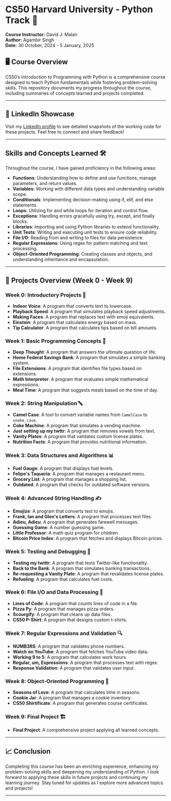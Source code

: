 # CS50 Harvard University - Python Track 🐍
**Course Instructor:** David J. Malan  
**Author:** Agambir Singh  
**Date:** 30 October, 2024 - 5 January, 2025

## 🖥️ Course Overview  
CS50’s Introduction to Programming with Python is a comprehensive course designed to teach Python fundamentals while fostering problem-solving skills. This repository documents my progress throughout the course, including summaries of concepts learned and projects completed.

---

## 💼 LinkedIn Showcase  
Visit my [LinkedIn profile](https://www.linkedin.com/in/agambir/) to see detailed snapshots of the working code for these projects. Feel free to connect and share feedback!  

---

## Skills and Concepts Learned 🛠️

Throughout the course, I have gained proficiency in the following areas:

- **Functions**: Understanding how to define and use functions, manage parameters, and return values.
- **Variables**: Working with different data types and understanding variable scope.
- **Conditionals**: Implementing decision-making using if, elif, and else statements.
- **Loops**: Utilizing for and while loops for iteration and control flow.
- **Exceptions**: Handling errors gracefully using try, except, and finally blocks.
- **Libraries**: Importing and using Python libraries to extend functionality.
- **Unit Tests**: Writing and executing unit tests to ensure code reliability.
- **File I/O**: Reading from and writing to files for data persistence.
- **Regular Expressions**: Using regex for pattern matching and text processing.
- **Object-Oriented Programming**: Creating classes and objects, and understanding inheritance and encapsulation.

---

## 🎯 Projects Overview (Week 0 - Week 9)  

### **Week 0: Introductory Projects** 🌟  
- **Indoor Voice**: A program that converts text to lowercase.  
- **Playback Speed**: A program that simulates playback speed adjustments.  
- **Making Faces**: A program that replaces text with emoji equivalents.  
- **Einstein**: A program that calculates energy based on mass.  
- **Tip Calculator**: A program that calculates tips based on bill amounts.  

### **Week 1: Basic Programming Concepts** 🧮  
- **Deep Thought**: A program that answers the ultimate question of life.  
- **Home Federal Savings Bank**: A program that simulates a simple banking system.  
- **File Extensions**: A program that identifies file types based on extensions.  
- **Math Interpreter**: A program that evaluates simple mathematical expressions.  
- **Meal Time**: A program that suggests meals based on the time of day.  

### **Week 2: String Manipulation** 🔤  
- **Camel Case**: A tool to convert variable names from `CamelCase` to `snake_case`.  
- **Coke Machine**: A program that simulates a vending machine.  
- **Just setting up my twttr**: A program that removes vowels from text.  
- **Vanity Plates**: A program that validates custom license plates.  
- **Nutrition Facts**: A program that provides nutritional information.  

### **Week 3: Data Structures and Algorithms** 📊  
- **Fuel Gauge**: A program that displays fuel levels.  
- **Felipe's Taqueria**: A program that manages a restaurant menu.  
- **Grocery List**: A program that manages a shopping list.  
- **Outdated**: A program that checks for outdated software versions.  

### **Week 4: Advanced String Handling** ✍️  
- **Emojize**: A program that converts text to emojis.  
- **Frank, Ian and Glen's Letters**: A program that processes text files.  
- **Adieu, Adieu**: A program that generates farewell messages.  
- **Guessing Game**: A number guessing game.  
- **Little Professor**: A math quiz program for children.  
- **Bitcoin Price Index**: A program that fetches and displays Bitcoin prices.  

### **Week 5: Testing and Debugging** 🐞  
- **Testing my twittr**: A program that tests Twitter-like functionality.  
- **Back to the Bank**: A program that simulates banking transactions.  
- **Re-requesting a Vanity Plate**: A program that revalidates license plates.  
- **Refueling**: A program that calculates fuel costs.  

### **Week 6: File I/O and Data Processing** 📂  
- **Lines of Code**: A program that counts lines of code in a file.  
- **Pizza Py**: A program that manages pizza orders.  
- **Scourgify**: A program that cleans up data files.  
- **CS50 P-Shirt**: A program that designs custom t-shirts.  

### **Week 7: Regular Expressions and Validation** 🔍  
- **NUMB3RS**: A program that validates phone numbers.  
- **Watch on YouTube**: A program that fetches YouTube video data.  
- **Working 9 to 5**: A program that calculates work hours.  
- **Regular, um, Expressions**: A program that processes text with regex.  
- **Response Validation**: A program that validates user input.  

### **Week 8: Object-Oriented Programming** 🚀  
- **Seasons of Love**: A program that calculates time in seasons.  
- **Cookie Jar**: A program that manages a cookie inventory.  
- **CS50 Shirtificate**: A program that generates course certificates.  

### **Week 9: Final Project** 🏗️  
- **Final Project**: A comprehensive project applying all learned concepts.  

---

## 📈 Conclusion  
Completing this course has been an enriching experience, enhancing my problem-solving skills and deepening my understanding of Python. I look forward to applying these skills in future projects and continuing my learning journey. Stay tuned for updates as I explore more advanced topics and projects!  

---
